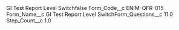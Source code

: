 <?xml version="1.0" encoding="UTF-8"?>
<CustomMetadata xmlns="http://soap.sforce.com/2006/04/metadata" xmlns:xsi="http://www.w3.org/2001/XMLSchema-instance" xmlns:xsd="http://www.w3.org/2001/XMLSchema">
    <label>GI Test Report Level Switch​</label>
    <protected>false</protected>
    <values>
        <field>Form_Code__c</field>
        <value xsi:type="xsd:string">ENIM-QFR-015</value>
    </values>
    <values>
        <field>Form_Name__c</field>
        <value xsi:type="xsd:string">GI Test Report Level Switch​</value>
    </values>
    <values>
        <field>Form_Questions__c</field>
        <value xsi:type="xsd:double">11.0</value>
    </values>
    <values>
        <field>Step_Count__c</field>
        <value xsi:type="xsd:double">1.0</value>
    </values>
</CustomMetadata>
